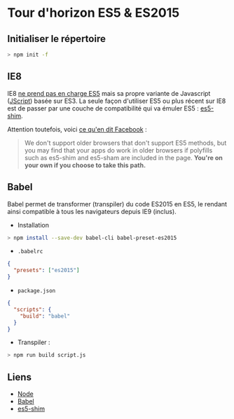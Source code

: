 # Tour d'horizon ES5 & ES2015
## Initialiser le répertoire
```sh
> npm init -f
```

## IE8
IE8 [ne prend pas en charge ES5](http://kangax.github.io/compat-table/es5/#ie8) mais sa propre variante de Javascript ([JScript](http://goo.gl/EKFi48)) basée sur ES3. La seule façon d'utiliser ES5 ou plus récent sur IE8 est de passer par une couche de compatibilité qui va émuler ES5 : [es5-shim](https://github.com/es-shims/es5-shim).

Attention toutefois, voici [ce qu'en dit Facebook](https://facebook.github.io/react/docs/working-with-the-browser.html) :
> We don't support older browsers that don't support ES5 methods, but you may find that your apps do work in older browsers if polyfills such as es5-shim and es5-sham are included in the page. **You're on your own if you choose to take this path.**

## Babel
Babel permet de transformer (transpiler) du code ES2015 en ES5, le rendant ainsi compatible à tous les navigateurs depuis IE9 (inclus).
- Installation
```sh
> npm install --save-dev babel-cli babel-preset-es2015
```
- `.babelrc`
```json
{
  "presets": ["es2015"]
}
```
- `package.json`
```json
{
  "scripts": {
    "build": "babel"
  }
}
```
- Transpiler :
```sh
> npm run build script.js
```

## Liens
- [Node](https://nodejs.org/en/)
- [Babel](https://babeljs.io/docs/setup/#installation)
- [es5-shim](https://github.com/es-shims/es5-shim)
